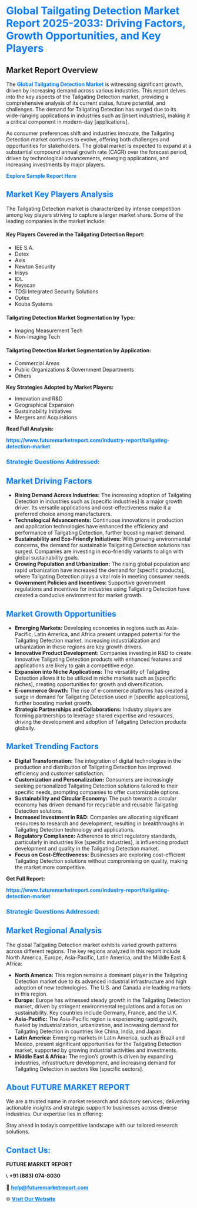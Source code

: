 <h1 style="color: #007BFF;">Global Tailgating Detection Market Report 2025-2033: Driving Factors, Growth Opportunities, and Key Players</h1>

<section id="overview">
<h2>Market Report Overview</h2>
<p>The <a href="https://www.futuremarketreport.com/industry-report/tailgating-detection-market" style="color: #007BFF; text-decoration: none;"><strong>Global Tailgating Detection Market</strong></a> is witnessing significant growth, driven by increasing demand across various industries. This report delves into the key aspects of the Tailgating Detection market, providing a comprehensive analysis of its current status, future potential, and challenges. The demand for Tailgating Detection has surged due to its wide-ranging applications in industries such as [insert industries], making it a critical component in modern-day [applications].</p>
<p>As consumer preferences shift and industries innovate, the Tailgating Detection market continues to evolve, offering both challenges and opportunities for stakeholders. The global market is expected to expand at a substantial compound annual growth rate (CAGR) over the forecast period, driven by technological advancements, emerging applications, and increasing investments by major players.</p>
</section>

<section id="overview">
<p><a href="https://www.futuremarketreport.com/request-sample/reportId=115790" style="color: #007BFF; text-decoration: none;"><strong>Explore Sample Report Here</strong></a></p>
</section>

<section id="key-players">
<h2 style="color: #007BFF;">Market Key Players Analysis</h2>
<p>The Tailgating Detection market is characterized by intense competition among key players striving to capture a larger market share. Some of the leading companies in the market include:</p>
<h4>Key Players Covered in the Tailgating Detection Report:</h4>
<ul><li>IEE S.A.</li><li>Detex</li><li>Axis</li><li>Newton Security</li><li>Irisys</li><li>IDL</li><li>Keyscan</li><li>TDSi Integrated Security Solutions</li><li>Optex</li><li>Kouba Systems</li></ul>
<h4>Tailgating Detection Market Segmentation by Type:</h4>
<ul><li>Imaging Measurement Tech</li><li>Non-Imaging Tech</li></ul>

<h4>Tailgating Detection Market Segmentation by Application:</h4>
<ul><li>Commercial Areas</li><li>Public Organizations &amp; Government Departments</li><li>Others</li></ul>
<p><strong>Key Strategies Adopted by Market Players:</strong></p>
<ul>
<li>Innovation and R&D</li>
<li>Geographical Expansion</li>
<li>Sustainability Initiatives</li>
<li>Mergers and Acquisitions</li>
</ul>
</section>

<section>
<p><strong>Read Full Analysis: </strong></p><a href="https://www.futuremarketreport.com/industry-report/tailgating-detection-market" style="color: #007BFF; text-decoration: none;"><strong>https://www.futuremarketreport.com/industry-report/tailgating-detection-market</strong></a>
<h3 style="color: #007BFF;">Strategic Questions Addressed:</h3>
</section>

<section id="driving-factors">
<h2 style="color: #007BFF;">Market Driving Factors</h2>
<ul>
<li><strong>Rising Demand Across Industries:</strong> The increasing adoption of Tailgating Detection in industries such as [specific industries] is a major growth driver. Its versatile applications and cost-effectiveness make it a preferred choice among manufacturers.</li>
<li><strong>Technological Advancements:</strong> Continuous innovations in production and application technologies have enhanced the efficiency and performance of Tailgating Detection, further boosting market demand.</li>
<li><strong>Sustainability and Eco-Friendly Initiatives:</strong> With growing environmental concerns, the demand for sustainable Tailgating Detection solutions has surged. Companies are investing in eco-friendly variants to align with global sustainability goals.</li>
<li><strong>Growing Population and Urbanization:</strong> The rising global population and rapid urbanization have increased the demand for [specific products], where Tailgating Detection plays a vital role in meeting consumer needs.</li>
<li><strong>Government Policies and Incentives:</strong> Supportive government regulations and incentives for industries using Tailgating Detection have created a conducive environment for market growth.</li>
</ul>
</section>

<section id="growth-opportunities">
<h2 style="color: #007BFF;">Market Growth Opportunities</h2>
<ul>
<li><strong>Emerging Markets:</strong> Developing economies in regions such as Asia-Pacific, Latin America, and Africa present untapped potential for the Tailgating Detection market. Increasing industrialization and urbanization in these regions are key growth drivers.</li>
<li><strong>Innovative Product Development:</strong> Companies investing in R&D to create innovative Tailgating Detection products with enhanced features and applications are likely to gain a competitive edge.</li>
<li><strong>Expansion into Niche Applications:</strong> The versatility of Tailgating Detection allows it to be utilized in niche markets such as [specific niches], creating opportunities for growth and diversification.</li>
<li><strong>E-commerce Growth:</strong> The rise of e-commerce platforms has created a surge in demand for Tailgating Detection used in [specific applications], further boosting market growth.</li>
<li><strong>Strategic Partnerships and Collaborations:</strong> Industry players are forming partnerships to leverage shared expertise and resources, driving the development and adoption of Tailgating Detection products globally.</li>
</ul>
</section>

<section id="trending-factors">
<h2 style="color: #007BFF;">Market Trending Factors</h2>
<ul>
<li><strong>Digital Transformation:</strong> The integration of digital technologies in the production and distribution of Tailgating Detection has improved efficiency and customer satisfaction.</li>
<li><strong>Customization and Personalization:</strong> Consumers are increasingly seeking personalized Tailgating Detection solutions tailored to their specific needs, prompting companies to offer customizable options.</li>
<li><strong>Sustainability and Circular Economy:</strong> The push towards a circular economy has driven demand for recyclable and reusable Tailgating Detection solutions.</li>
<li><strong>Increased Investment in R&D:</strong> Companies are allocating significant resources to research and development, resulting in breakthroughs in Tailgating Detection technology and applications.</li>
<li><strong>Regulatory Compliance:</strong> Adherence to strict regulatory standards, particularly in industries like [specific industries], is influencing product development and quality in the Tailgating Detection market.</li>
<li><strong>Focus on Cost-Effectiveness:</strong> Businesses are exploring cost-efficient Tailgating Detection solutions without compromising on quality, making the market more competitive.</li>
</ul>
</section>

<section>
<p><strong>Get Full Report: </strong></p><a href="https://www.futuremarketreport.com/industry-report/tailgating-detection-market" style="color: #007BFF; text-decoration: none;"><strong>https://www.futuremarketreport.com/industry-report/tailgating-detection-market</strong></a>
<h3 style="color: #007BFF;">Strategic Questions Addressed:</h3>
</section>


<section id="regional-analysis">
<h2 style="color: #007BFF;">Market Regional Analysis</h2>
<p>The global Tailgating Detection market exhibits varied growth patterns across different regions. The key regions analyzed in this report include North America, Europe, Asia-Pacific, Latin America, and the Middle East & Africa:</p>
<ul>
<li><strong>North America:</strong> This region remains a dominant player in the Tailgating Detection market due to its advanced industrial infrastructure and high adoption of new technologies. The U.S. and Canada are leading markets in this region.</li>
<li><strong>Europe:</strong> Europe has witnessed steady growth in the Tailgating Detection market, driven by stringent environmental regulations and a focus on sustainability. Key countries include Germany, France, and the U.K.</li>
<li><strong>Asia-Pacific:</strong> The Asia-Pacific region is experiencing rapid growth, fueled by industrialization, urbanization, and increasing demand for Tailgating Detection in countries like China, India, and Japan.</li>
<li><strong>Latin America:</strong> Emerging markets in Latin America, such as Brazil and Mexico, present significant opportunities for the Tailgating Detection market, supported by growing industrial activities and investments.</li>
<li><strong>Middle East & Africa:</strong> The region’s growth is driven by expanding industries, infrastructure development, and increasing demand for Tailgating Detection in sectors like [specific sectors].</li>
</ul>
</section>

<footer>
<h2 style="color: #007BFF;">About FUTURE MARKET REPORT</h2>
<p>We are a trusted name in market research and advisory services, delivering actionable insights and strategic support to businesses across diverse industries. Our expertise lies in offering:</p>

<p>Stay ahead in today’s competitive landscape with our tailored research solutions.</p>

<h2 style="color: #007BFF;">Contact Us:</h2>
<p><strong>FUTURE MARKET REPORT</strong></p>
<p>📞 <strong>+91 (883) 074-8030</strong></p>
<p>📧 <strong><a href="mailto:help@futuremarketreport.com" style="color: #007BFF;">help@futuremarketreport.com</a></strong></p>
<p>🌐 <strong><a href="https://www.futuremarketreport.com/" style="color: #007BFF;">Visit Our Website</a></strong></p>
</footer>